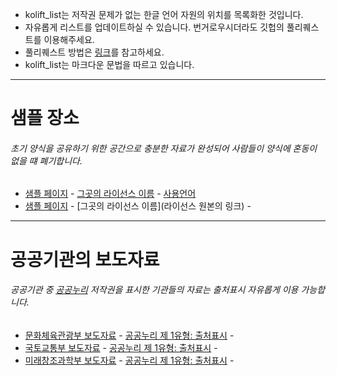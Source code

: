 * kolift_list는 저작권 문제가 없는 한글 언어 자원의 위치를 목록화한 것입니다.
* 자유롭게 리스트를 업데이트하실 수 있습니다. 번거로우시더라도 깃헙의 풀리퀘스트를 이용해주세요.
* 풀리퀘스트 방법은 [링크](https://github.com/rorlakr/rorla_api/wiki/Github-Forking-to-Pull-Request)를 참고하세요.
* kolift_list는 마크다운 문법을 따르고 있습니다.

---

# 샘플 장소
###### 초기 양식을 공유하기 위한 공간으로 충분한 자료가 완성되어 사람들이 양식에 혼동이 없을 떄 폐기합니다.

* [샘플 페이지](#) - [그곳의 라이선스 이름](#) - [사용언어](https://github.com/forkonlp/kolift/blob/master/kolift/sample.R)
* [샘플 페이지](#) - [그곳의 라이선스 이름](라이선스 원본의 링크) - []()

---

# 공공기관의 보도자료
###### 공공기관 중 [공공누리](http://www.kogl.or.kr/info/introduce.do) 저작권을 표시한 기관들의 자료는 출처표시 자유롭게 이용 가능합니다.

* [문화체육관광부 보도자료](http://www.mcst.go.kr/web/s_notice/press/pressList.jsp) - [공공누리 제 1유형: 출처표시](http://www.kogl.or.kr/info/license.do) - []()
* [국토교통부 보도자료](http://www.molit.go.kr/USR/NEWS/m_71/lst.jsp) - [공공누리 제 1유형: 출처표시](http://www.kogl.or.kr/info/license.do) - []()
* [미래창조과학부 보도자료](http://www.msip.go.kr/web/msipContents/contents.do?mId=NzM=) - [공공누리 제 1유형: 출처표시](http://www.kogl.or.kr/info/license.do) - []()
